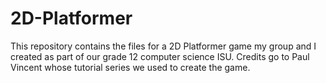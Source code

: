 # 2D-Platformer


This repository contains the files for a 2D Platformer game my group and I created as part of our grade 12 computer science ISU. Credits go to Paul Vincent whose tutorial series we used to create the game.
